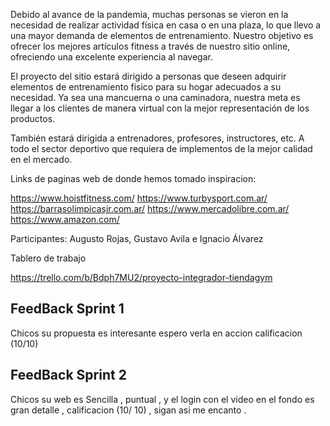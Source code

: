 Debido al avance de la pandemia, muchas personas se vieron en la necesidad de realizar actividad física en casa o en una plaza, lo que llevo a una mayor demanda de elementos de entrenamiento. Nuestro objetivo es ofrecer los mejores artículos fitness a través de nuestro sitio online, ofreciendo una excelente experiencia al navegar. 

El proyecto del sitio estará dirigido a personas que deseen adquirir elementos de entrenamiento físico para su hogar adecuados a su necesidad. Ya sea una mancuerna o una caminadora, nuestra meta es llegar a los clientes de manera virtual con la mejor representación de los productos.

También estará dirigida a entrenadores, profesores, instructores, etc. A todo el sector deportivo que requiera de implementos de la mejor calidad en el mercado. 

Links de paginas web de donde hemos tomado inspiracion: 

https://www.hoistfitness.com/
https://www.turbysport.com.ar/
https://barrasolimpicasjr.com.ar/
https://www.mercadolibre.com.ar/
https://www.amazon.com/

Participantes: Augusto Rojas, Gustavo Avila e Ignacio Álvarez



Tablero de trabajo

https://trello.com/b/Bdph7MU2/proyecto-integrador-tiendagym

## FeedBack Sprint 1
Chicos su propuesta es interesante espero verla en accion  calificacion (10/10)
## FeedBack Sprint 2
Chicos su web es Sencilla , puntual , y el login con el video en el fondo es gran detalle , calificacion (10/ 10) , sigan asi me encanto .
